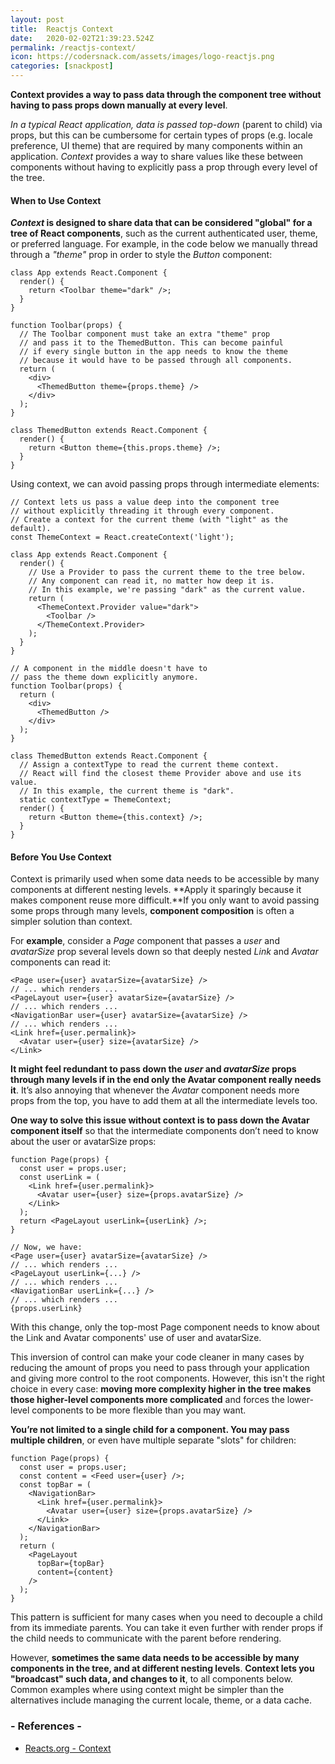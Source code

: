 ```yaml
---
layout: post
title:  Reactjs Context
date:   2020-02-02T21:39:23.524Z
permalink: /reactjs-context/
icon: https://codersnack.com/assets/images/logo-reactjs.png
categories: [snackpost]
---
```

**Context provides a way to pass data through the component tree without having to pass props down manually at every level**.

*In a typical React application, data is passed top-down* (parent to child) via props, but this can be cumbersome for certain types of props (e.g. locale preference, UI theme) that are required by many components within an application. *Context* provides a way to share values like these between components without having to explicitly pass a prop through every level of the tree.

#### When to Use Context
***Context* is designed to share data that can be considered "global" for a tree of React components**, such as the current authenticated user, theme, or preferred language. For example, in the code below we manually thread through a *"theme"* prop in order to style the *Button* component:
```
class App extends React.Component {
  render() {
    return <Toolbar theme="dark" />;
  }
}

function Toolbar(props) {
  // The Toolbar component must take an extra "theme" prop
  // and pass it to the ThemedButton. This can become painful
  // if every single button in the app needs to know the theme
  // because it would have to be passed through all components.
  return (
    <div>
      <ThemedButton theme={props.theme} />
    </div>
  );
}

class ThemedButton extends React.Component {
  render() {
    return <Button theme={this.props.theme} />;
  }
}
```

Using context, we can avoid passing props through intermediate elements:

```
// Context lets us pass a value deep into the component tree
// without explicitly threading it through every component.
// Create a context for the current theme (with "light" as the default).
const ThemeContext = React.createContext('light');

class App extends React.Component {
  render() {
    // Use a Provider to pass the current theme to the tree below.
    // Any component can read it, no matter how deep it is.
    // In this example, we're passing "dark" as the current value.
    return (
      <ThemeContext.Provider value="dark">
        <Toolbar />
      </ThemeContext.Provider>
    );
  }
}

// A component in the middle doesn't have to
// pass the theme down explicitly anymore.
function Toolbar(props) {
  return (
    <div>
      <ThemedButton />
    </div>
  );
}

class ThemedButton extends React.Component {
  // Assign a contextType to read the current theme context.
  // React will find the closest theme Provider above and use its value.
  // In this example, the current theme is "dark".
  static contextType = ThemeContext;
  render() {
    return <Button theme={this.context} />;
  }
}
```

#### Before You Use Context
Context is primarily used when some data needs to be accessible by many components at different nesting levels. **Apply it sparingly because it makes component reuse more difficult.**If you only want to avoid passing some props through many levels, **component composition** is often a simpler solution than context.

For **example**, consider a *Page* component that passes a *user* and *avatarSize* prop several levels down so that deeply nested *Link* and *Avatar* components can read it:
```
<Page user={user} avatarSize={avatarSize} />
// ... which renders ...
<PageLayout user={user} avatarSize={avatarSize} />
// ... which renders ...
<NavigationBar user={user} avatarSize={avatarSize} />
// ... which renders ...
<Link href={user.permalink}>
  <Avatar user={user} size={avatarSize} />
</Link>
```

**It might feel redundant to pass down the *user* and *avatarSize* props through many levels if in the end only the Avatar component really needs it**. It’s also annoying that whenever the *Avatar* component needs more props from the top, you have to add them at all the intermediate levels too.

**One way to solve this issue without context is to pass down the Avatar component itself** so that the intermediate components don’t need to know about the user or avatarSize props:

```
function Page(props) {
  const user = props.user;
  const userLink = (
    <Link href={user.permalink}>
      <Avatar user={user} size={props.avatarSize} />
    </Link>
  );
  return <PageLayout userLink={userLink} />;
}

// Now, we have:
<Page user={user} avatarSize={avatarSize} />
// ... which renders ...
<PageLayout userLink={...} />
// ... which renders ...
<NavigationBar userLink={...} />
// ... which renders ...
{props.userLink}
```

With this change, only the top-most Page component needs to know about the Link and Avatar components' use of user and avatarSize.

This inversion of control can make your code cleaner in many cases by reducing the amount of props you need to pass through your application and giving more control to the root components. However, this isn't the right choice in every case: **moving more complexity higher in the tree makes those higher-level components more complicated** and forces the lower-level components to be more flexible than you may want.

**You’re not limited to a single child for a component. You may pass multiple children**, or even have multiple separate "slots" for children:

```
function Page(props) {
  const user = props.user;
  const content = <Feed user={user} />;
  const topBar = (
    <NavigationBar>
      <Link href={user.permalink}>
        <Avatar user={user} size={props.avatarSize} />
      </Link>
    </NavigationBar>
  );
  return (
    <PageLayout
      topBar={topBar}
      content={content}
    />
  );
}
```
This pattern is sufficient for many cases when you need to decouple a child from its immediate parents. You can take it even further with render props if the child needs to communicate with the parent before rendering.

However, **sometimes the same data needs to be accessible by many components in the tree, and at different nesting levels**. **Context lets you "broadcast" such data, and changes to it**, to all components below. Common examples where using context might be simpler than the alternatives include managing the current locale, theme, or a data cache.


### - References -

- [Reacts.org - Context](https://reactjs.org/docs/context.html)

